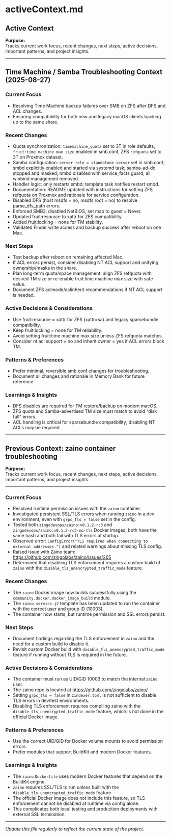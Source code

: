# activeContext.md

## Active Context

**Purpose:**  
Tracks current work focus, recent changes, next steps, active decisions, important patterns, and project insights.

---

## Time Machine / Samba Troubleshooting Context (2025-08-27)

### Current Focus
- Resolving Time Machine backup failures over SMB on ZFS after DFS and ACL changes.
- Ensuring compatibility for both new and legacy macOS clients backing up to the same share.

### Recent Changes
- Quota synchronization: `timemachine_quota` set to 3T in role defaults, `fruit:time machine max size` enabled in smb.conf, ZFS `refquota` set to 3T on Proxmox dataset.
- Samba configuration: `server role = standalone server` set in smb.conf; smbd explicitly enabled and started via systemd task; samba-ad-dc stopped and masked; nmbd disabled with service_facts guard; all winbind management removed.
- Handler logic: only restarts smbd; template task notifies restart smbd.
- Documentation: README updated with instructions for setting ZFS refquota on Proxmox and rationale for service configuration.
- Disabled DFS (host msdfs = no, msdfs root = no) to resolve parse_dfs_path errors.
- Enforced SMB3, disabled NetBIOS, set map to guest = Never.
- Updated fruit:resource to xattr for ZFS compatibility.
- Added fruit:locking = none for TM stability.
- Validated Finder write access and backup success after reboot on one Mac.

### Next Steps
- Test backup after reboot on remaining affected Mac.
- If ACL errors persist, consider disabling NT ACL support and unifying ownership/masks in the share.
- Plan long-term quota/space management: align ZFS refquota with desired TM size or re-enable fruit:time machine max size with safe value.
- Document ZFS aclmode/aclinherit recommendations if NT ACL support is needed.

### Active Decisions & Considerations
- Use fruit:resource = xattr for ZFS (xattr=sa) and legacy sparsebundle compatibility.
- Keep fruit:locking = none for TM reliability.
- Avoid setting fruit:time machine max size unless ZFS refquota matches.
- Consider nt acl support = no and inherit owner = yes if ACL errors block TM.

### Patterns & Preferences
- Prefer minimal, reversible smb.conf changes for troubleshooting.
- Document all changes and rationale in Memory Bank for future reference.

### Learnings & Insights
- DFS disables are required for TM restore/backup on modern macOS.
- ZFS quota and Samba-advertised TM size must match to avoid “disk full” errors.
- ACL handling is critical for sparsebundle compatibility; disabling NT ACLs may be required.

---

## Previous Context: zaino container troubleshooting

**Purpose:**  
Tracks current work focus, recent changes, next steps, active decisions, important patterns, and project insights.

---

### Current Focus
- Resolved runtime permission issues with the `zaino` container.
- Investigated persistent SSL/TLS errors when running `zaino` in a dev environment, even with `grpc_tls = false` set in the config.
- Tested both `zingodevops/zaino:v0.1.2-rc3` and `zingodevops/zaino:v0.1.2-rc3-no-tls` Docker images; both have the same hash and both fail with TLS errors at startup.
- Observed error: `ConfigError("TLS required when connecting to external addresses.")` and related warnings about missing TLS config.
- Raised issue with Zaino team: https://github.com/zingolabs/zaino/issues/265
- Determined that disabling TLS enforcement requires a custom build of `zaino` with the `disable_tls_unencrypted_traffic_mode` feature.

### Recent Changes
- The `zaino` Docker image now builds successfully using the `community.docker.docker_image_build` module.
- The `zaino.service.j2` template has been updated to run the container with the correct user and group ID (10003).
- The container now starts, but runtime permission and SSL errors persist.

### Next Steps
- Document findings regarding the TLS enforcement in `zaino` and the need for a custom build to disable it.
- Revisit custom Docker build with `disable_tls_unencrypted_traffic_mode` feature if running without TLS is required in the future.

### Active Decisions & Considerations
- The container must run as UID/GID 10003 to match the internal `zaino` user.
- The zaino repo is located at https://github.com/zingolabs/zaino/
- Setting `grpc_tls = false` in `zindexer.toml` is not sufficient to disable TLS errors in dev/test environments.
- Disabling TLS enforcement requires compiling zaino with the `disable_tls_unencrypted_traffic_mode` feature, which is not done in the official Docker image.

### Patterns & Preferences
- Use the correct UID/GID for Docker volume mounts to avoid permission errors.
- Prefer modules that support BuildKit and modern Docker features.

### Learnings & Insights
- The `zaino` `Dockerfile` uses modern Docker features that depend on the BuildKit engine.
- `zaino` requires SSL/TLS to run unless built with the `disable_tls_unencrypted_traffic_mode` feature.
- The official Docker image does not include this feature, so TLS enforcement cannot be disabled at runtime via config alone.
- This complicates both local testing and production deployments with external SSL termination.

---

*Update this file regularly to reflect the current state of the project.*
